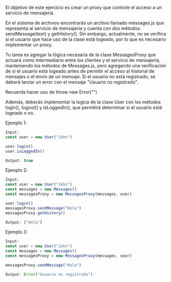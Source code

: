 El objetivo de este ejercicio es crear un proxy que controle el acceso a un servicio de mensajería.

En el sistema de archivos encontrarás un archivo llamado messages.js que representa al servicio de mensajería y cuenta con dos métodos: sendMessage(text) y getHistory(). Sin embargo, actualmente, no se verifica si el usuario que hace uso de la clase está logeado, por lo que es necesario implementar un proxy.

Tu tarea es agregar la lógica necesaria de la clase MessagesProxy que actuará como intermediario entre los clientes y el servicio de mensajería, manteniendo los métodos de Messages.js, pero agregando una verificación de si el usuario está logeado antes de permitir el acceso al historial de mensajes o el envío de un mensaje. Si el usuario no está registrado, se deberá lanzar un error con el mensaje "Usuario no registrado".

Recuerda hacer uso de throw new Error("")

Además, deberás implementar la logica de la clase User con los métodos login(), logout() y isLoggedIn(), que permitirá determinar si el usuario está logeado o no.

Ejemplo 1:
```js
Input:
const user = new User("John")

user.login()
user.isLoggedIn()

Output: true

```

Ejemplo 2:

```js
Input:
const user = new User("John")
const messages = new Messages()
const messagesProxy = new MessagesProxy(messages, user)

user.login()
messagesProxy.sendMessage("Hola")
messagesProxy.getHistory()

Output: ["Hola"]
```

Ejemplo 3:

```js
Input:
const user = new User("John")
const messages = new Messages()
const messagesProxy = new MessagesProxy(messages, user)

messagesProxy.sendMessage("Hola")

Output: Error("Usuario no registrado")
```

